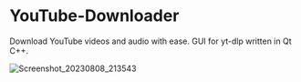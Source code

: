 # YouTube-Downloader
Download YouTube videos and audio with ease. GUI for yt-dlp written in Qt C++.

![Screenshot_20230808_213543](https://github.com/yzu1103309/YouTube-Downloader/assets/97399678/b2c9fc16-60ea-4bb9-a267-098b40186bbe)
